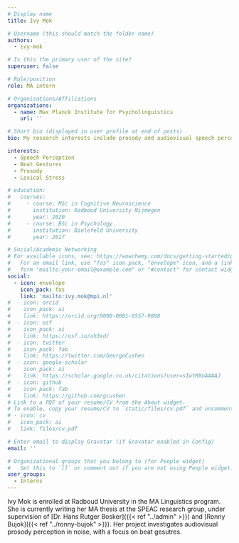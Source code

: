 ```yaml
---
# Display name
title: Ivy Mok

# Username (this should match the folder name)
authors:
  - ivy-mok

# Is this the primary user of the site?
superuser: false

# Role/position
role: MA intern

# Organizations/Affiliations
organizations:
  - name: Max Planck Institute for Psycholinguistics
    url: ''

# Short bio (displayed in user profile at end of posts)
bio: My research interests include prosody and audiovisual speech perception.

interests:
  - Speech Perception
  - Beat Gestures
  - Prosody
  - Lexical Stress

# education:
#   courses:
#     - course: MSc in Cognitive Neuroscience
#       institution: Radboud University Nijmegen
#       year: 2020
#     - course: BSc in Psychology
#       institution: Bielefeld University
#       year: 2017

# Social/Academic Networking
# For available icons, see: https://wowchemy.com/docs/getting-started/page-builder/#icons
#   For an email link, use "fas" icon pack, "envelope" icon, and a link in the
#   form "mailto:your-email@example.com" or "#contact" for contact widget.
social:
  - icon: envelope
    icon_pack: fas
    link: 'mailto:ivy.mok@mpi.nl'
#  - icon: orcid
#    icon_pack: ai
#    link: https://orcid.org/0000-0001-6557-9808
#  - icon: osf
#    icon_pack: ai
#    link: https://osf.io/uh3xd/
#  - icon: twitter
#    icon_pack: fab
#    link: https://twitter.com/GeorgeCushen
#  - icon: google-scholar
#    icon_pack: ai
#    link: https://scholar.google.co.uk/citations?user=sIwtMXoAAAAJ
#  - icon: github
#    icon_pack: fab
#    link: https://github.com/gcushen
# Link to a PDF of your resume/CV from the About widget.
# To enable, copy your resume/CV to `static/files/cv.pdf` and uncomment the lines below.
# - icon: cv
#   icon_pack: ai
#   link: files/cv.pdf

# Enter email to display Gravatar (if Gravatar enabled in Config)
email: ''

# Organizational groups that you belong to (for People widget)
#   Set this to `[]` or comment out if you are not using People widget.
user_groups:
  - Interns
---
```


Ivy Mok is enrolled at Radboud University in the MA Linguistics program. She is currently writing her MA thesis at the SPEAC research group, under supervision of [Dr. Hans Rutger Bosker]({{< ref "../admin" >}}) and [Ronny Bujok]({{< ref "../ronny-bujok" >}}). Her project investigates audiovisual prosody perception in noise, with a focus on beat gesutres.
